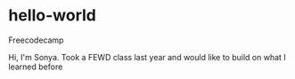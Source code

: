 # hello-world
Freecodecamp

Hi, I'm Sonya.  Took a FEWD class last year and would like to build on what I learned before
